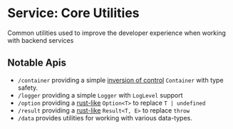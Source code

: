 # Service: Core Utilities

Common utilities used to improve the developer experience when working with backend services

## Notable Apis

- `/container` providing a simple [inversion of control](https://en.wikipedia.org/wiki/Inversion_of_control) `Container` with type safety.
- `/logger` providing a simple `Logger` with `LogLevel` support
- `/option` providing a [rust-like](https://doc.rust-lang.org/std/option/enum.Option.html) `Option<T>` to replace `T | undefined`
- `/result` providing a [rust-like](https://doc.rust-lang.org/std/result/enum.Result.html) `Result<T, E>` to replace `throw`
- `/data` provides utilities for working with various data-types.
